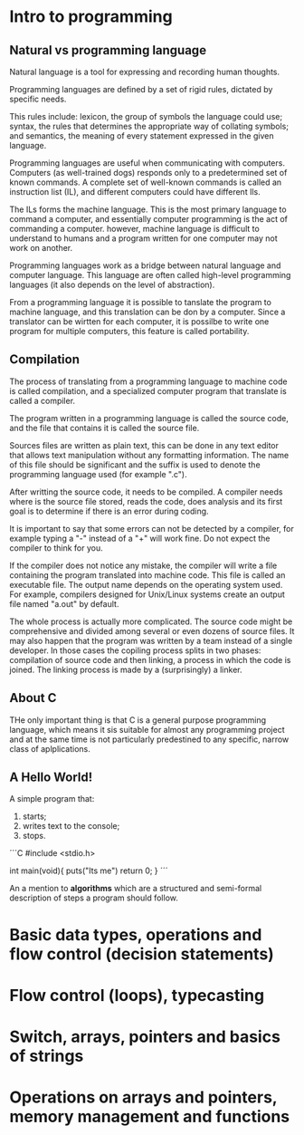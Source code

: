 # Intro to programming

## Natural vs programming language
Natural language is a tool for expressing and recording human thoughts.

Programming languages are defined by a set of rigid rules, dictated by specific needs.

This rules include: lexicon, the group of symbols the language could use; syntax, the rules that determines the appropriate way of collating symbols; and semantics, the meaning of every statement expressed in the given language.

Programming languages are useful when communicating with computers. Computers (as well-trained dogs) responds only to a predetermined set of known commands. A complete set of well-known commands is called an instruction list (IL), and different computers could have different Ils.

The ILs forms the machine language. This is the most primary language to command a computer, and essentially computer programming is the act of commanding a computer. however, machine language is difficult to understand to humans and a program written for one computer may not work on another.

Programming languages work as a bridge between natural language and computer language. This language are often called high-level programming languages (it also depends on the level of abstraction).

From a programming language it is possible to tanslate the program to machine language, and this translation can be don by a computer. Since a translator can be wirtten for each computer, it is possilbe to write one program for multiple computers, this feature is called portability.


## Compilation

The process of translating from a programming language to machine code is called compilation, and a specialized computer program that translate is called a compiler.

The program written in a programming language is called the source code, and the file that contains it is called the source file.

Sources files are written as plain text, this can be done in any text editor that allows text manipulation without any formatting information. The name of this file should be significant and the suffix is used to denote the programming language used (for example ".c").

After writting the source code, it needs to be compiled. A compiler needs where is the source file stored, reads the code, does analysis and its first goal is to determine if there is an error during coding.

It is important to say that some errors can not be detected by a compiler, for example typing a "-" instead of a "+" will work fine. Do not expect the compiler to think for you.

If the compiler does not notice any mistake, the compiler will write a file containing the program translated into machine code. This file is called an executable file. The output name depends on the operating system used. For example, compilers designed for Unix/Linux systems create an output file named "a.out" by default.

The whole process is actually more complicated. The source code might be comprehensive and divided among several or even dozens of source files. It may also happen that the program was written by a team instead of a single developer. In those cases the copiling process splits in two phases: compilation of source code and then linking, a process in which the code is joined. The linking process is made by a (surprisingly) a linker.

## About C

THe only important thing is that C is a general purpose programming language, which means it sis suitable for almost any programming project and at the same time is not particularly predestined to any specific, narrow class of aplplications.

## A Hello World!

A simple program that:

1. starts;
2. writes text to the console;
3. stops.

´´´C
#include <stdio.h>

int main(void){
    puts("Its me")
    return 0;
}
´´´

An a mention to **algorithms** which are a structured and semi-formal description of steps a program should follow.




# Basic data types, operations and flow control (decision statements)

# Flow control (loops), typecasting

# Switch, arrays, pointers and basics of strings

# Operations on arrays and pointers, memory management and functions
